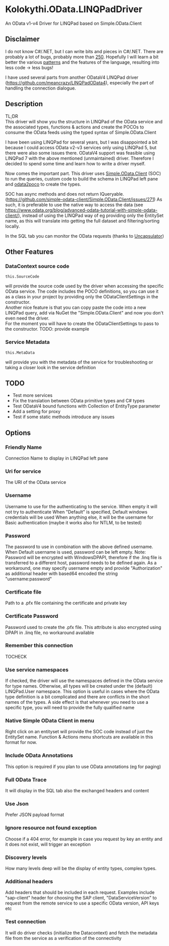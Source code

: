 # Kolokythi.OData.LINQPadDriver
An OData v1-v4 Driver for LINQPad based on Simple.OData.Client

## Disclaimer
I do not know C#/.NET, but I can write bits and pieces in C#/.NET. There are probably a lot of bugs, probably more than [250](http://www.ganssle.com/tem/tem299.html#article2). Hopefully I will learn a bit better the various [patterns](https://en.wikipedia.org/wiki/Design_Patterns) and the features of the language, resulting into less code -> less bugs!

I have used several parts from another ODataV4 LINQPad driver (https://github.com/meancrazy/LINQPadOData4), especially the part of handling the connection dialogue.

## Description

TL;DR  
This driver will show you the structure in LINQPad of the OData service and the associated types, functions & actions and create the POCOs to consume the OData feeds using the typed syntax of Simple.OData.Client

I have been using LINQPad for several years, but I was disappointed a bit because I could access OData v2-v3 services only using LINQPad 5, but there were also some issues there. ODataV4 support was feasible using LINQPad 7 with the above mentioned (unmaintained) driver.
Therefore I decided to spend some time and learn how to write a driver myself.

Now comes the important part. This driver uses [Simple.OData.Client](https://github.com/simple-odata-client/Simple.OData.Client) (SOC) to run the queries, custom code to build the schema in LINQPad left pane and [odata2poco](https://github.com/moh-hassan/odata2poco) to create the types.

SOC has async methods and does not return IQueryable. (https://github.com/simple-odata-client/Simple.OData.Client/issues/271) 
As such, it is preferable to use the native way to access the data (see https://www.odata.org/blog/advanced-odata-tutorial-with-simple-odata-client/), instead of using the LINQPad way of eg providing only the EntitySet name, as this will translate into getting the full dataset and filtering/sorting locally.

In the SQL tab you can monitor the OData requests (thanks to [Uncapsulator](https://github.com/albahari/uncapsulator))

## Other Features

### DataContext source code
```
this.SourceCode
```
will provide the source code used by the driver when accessing the specific OData service. The code includes the POCO definitions, so you can use it as a class in your project by providing only the ODataClientSettings in the constructor.  
Another nice feature is that you can copy paste the code into a new LINQPad query, add via NuGet the "Simple.OData.Client" and now you don't even need the driver.  
For the moment you will have to create the ODataClientSettings to pass to the constructor.
TODO: provide example

### Service Metadata
```
this.MetaData
```
will provide you with the metadata of the service for troubleshooting or taking a closer look in the service definition

## TODO
- Test more services
- Fix the translation between OData primitive types and C# types
- Test ODataV4 bound functions with Collection of EntityType parameter
- Add a setting for proxy
- Test if some static methods introduce any issues 

## Options

### Friendly Name
Connection Name to display in LINQPad left pane

### Uri for service
The URI of the OData service

### Username
Username to use for the authenticating to the service.
When empty it will not try to authenticate
When "Default" is specified, Default windows credentials will be used
When anything else, it will be the username for Basic authentication (maybe it works also for NTLM, to be tested)

### Password
The password to use in combination with the above defined username. When Default username is used, password can be left empty.
Note: Password will be encrypted with WindowsDPAPI, therefore if the .linq file is transferred to a different host, password needs to be defined again. As a workaround, one may specify username empty and provide "Authorization" as additional header with based64 encoded the string "username:password" 

### Certificate file
Path to a .pfx file containing the certificate and private key

### Certificate Password
Password used to create the .pfx file. This attribute is also encrypted using DPAPI in .linq file, no workaround available

### Remember this connection
TOCHECK

### Use service namespaces
If checked, the driver will use the namespaces defined in the OData service for type names. Otherwise, all types will be created under the (default) LINQPad.User namespace.
This option is useful in cases where the OData type definition is a bit complicated and there are conflicts in the short names of the types. A side effect is that whenever you need to use a specific type, you will need to provide the fully qualified name

### Native Simple OData Client in menu
Right click on an entityset will provide the SOC code instead of just the EntitySet name. Function & Actions menu shortcuts are available in this format for now. 

### Include OData Annotations
This option is required if you plan to use OData annotations (eg for paging)

### Full OData Trace
It will display in the SQL tab also the exchanged headers and content

### Use Json
Prefer JSON payload format

### Ignore resource not found exception
Choose if a 404 error, for example in case you request by key an entity and it does not exist, will trigger an exception

### Discovery levels
How many levels deep will be the display of entity types, complex types. 

### Additional headers
Add headers that should be included in each request. Examples include "sap-client" header for choosing the SAP client, "DataServiceVersion" to request from the remote service to use a specific OData version, API keys etc

### Test connection
It will do driver checks (initialize the Datacontext) and fetch the metadata file from the service as a verification of the connectivity
